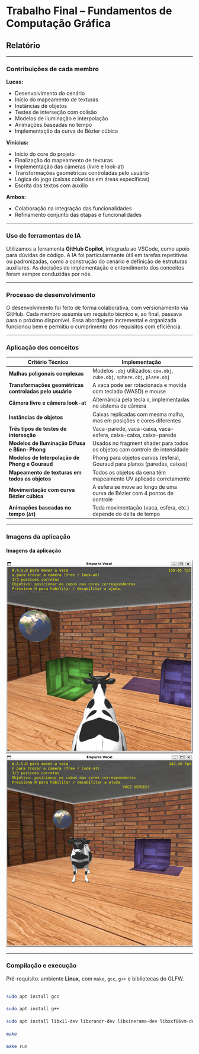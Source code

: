 # Trabalho Final – Fundamentos de Computação Gráfica  

## Relatório

---

### Contribuições de cada membro

**Lucas:**  
- Desenvolvimento do cenário  
- Início do mapeamento de texturas  
- Instâncias de objetos  
- Testes de interseção com colisão  
- Modelos de iluminação e interpolação  
- Animações baseadas no tempo  
- Implementação da curva de Bézier cúbica  

**Vinicius:**  
- Início do core do projeto  
- Finalização do mapeamento de texturas  
- Implementação das câmeras (livre e look-at)  
- Transformações geométricas controladas pelo usuário  
- Lógica do jogo (caixas coloridas em áreas específicas)  
- Escrita dos textos com auxílio  

**Ambos:**  
- Colaboração na integração das funcionalidades  
- Refinamento conjunto das etapas e funcionalidades  

---

### Uso de ferramentas de IA

Utilizamos a ferramenta **GitHub Copilot**, integrada ao VSCode, como apoio para dúvidas de código.  A IA foi particularmente útil em tarefas repetitivas ou padronizadas, como a construção do cenário e definição de estruturas auxiliares.  As decisões de implementação e entendimento dos conceitos foram sempre conduzidas por nós.

---

### Processo de desenvolvimento

O desenvolvimento foi feito de forma colaborativa, com versionamento via GitHub. Cada membro assumia um requisito técnico e, ao final, passava para o próximo disponível. Essa abordagem incremental e organizada funcionou bem e permitiu o cumprimento dos requisitos com eficiência.

---

### Aplicação dos conceitos

| Critério Técnico                                        | Implementação                                                                 |
|---------------------------------------------------------|-------------------------------------------------------------------------------|
| **Malhas poligonais complexas**                         | Modelos `.obj` utilizados: `cow.obj`, `cube.obj`, `sphere.obj`, `plane.obj`   |
| **Transformações geométricas controladas pelo usuário** | A vaca pode ser rotacionada e movida com teclado (WASD) e mouse               |
| **Câmera livre e câmera look-at**                       | Alternância pela tecla `V`, implementadas no sistema de câmera                |
| **Instâncias de objetos**                               | Caixas replicadas com mesma malha, mas em posições e cores diferentes         |
| **Três tipos de testes de interseção**                  | Vaca-parede, vaca-caixa, vaca-esfera, caixa-caixa, caixa-parede               |
| **Modelos de Iluminação Difusa e Blinn-Phong**          | Usados no fragment shader para todos os objetos com controle de intensidade   |
| **Modelos de Interpolação de Phong e Gouraud**          | Phong para objetos curvos (esfera), Gouraud para planos (paredes, caixas)     |
| **Mapeamento de texturas em todos os objetos**          | Todos os objetos da cena têm mapeamento UV aplicado corretamente              |
| **Movimentação com curva Bézier cúbica**                | A esfera se move ao longo de uma curva de Bézier com 4 pontos de controle     |
| **Animações baseadas no tempo (`Δt`)**                  | Toda movimentação (vaca, esfera, etc.) depende do delta de tempo              |

---

### Imagens da aplicação
#### Imagens da aplicação

![img](game/data/img1.png)
![img](game/data/img2.png)

---

### Compilação e execução

Pré-requisito: ambiente **Linux**, com `make`, `gcc`, `g++` e bibliotecas do GLFW.

```bash

sudo apt install gcc

sudo apt install g++

sudo apt install libx11-dev libxrandr-dev libxinerama-dev libxxf86vm-dev libxcursor-dev

make

make run
```